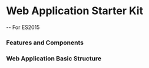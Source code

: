 # Web Application Starter Kit

-- For ES2015

### Features and Components

### Web Application Basic Structure



